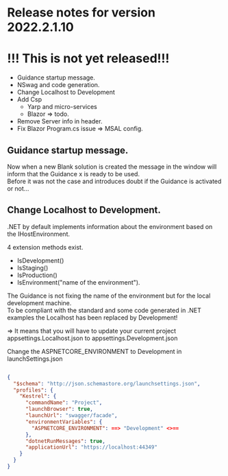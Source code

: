 # Release notes for version 2022.2.1.10

# !!! This is not yet released!!!

- Guidance startup message.
- NSwag and code generation.
- Change Localhost to Development
- Add Csp
  - Yarp and micro-services
  - Blazor => todo.
- Remove Server info in header.
- Fix Blazor Program.cs issue => MSAL config.

## Guidance startup message.

Now when a new Blank solution is created the message in the window will inform that the Guidance x is ready to be used.<br>
Before it was not the case and introduces doubt if the Guidance is activated or not...

## Change Localhost to Development.

.NET by default implements information about the environment based on the IHostEnvironment.

4 extension methods exist.
- IsDevelopment()
- IsStaging()
- IsProduction()
- IsEnvironment("name of the environment").

The Guidance is not fixing the name of the environment but for the local development machine.<br>
To be compliant with the standard and some code generated in .NET examples the Localhost has been replaced by Development!

=> It means that you will have to update your current project
appsettings.Localhost.json to appsettings.Development.json

Change the ASPNETCORE_ENVIRONMENT to Development in launchSettings.json

```json

{
  "$schema": "http://json.schemastore.org/launchsettings.json",
  "profiles": {
    "Kestrel": {
      "commandName": "Project",
      "launchBrowser": true,
      "launchUrl": "swagger/facade",
      "environmentVariables": {
        "ASPNETCORE_ENVIRONMENT": ==> "Development" <>==
      },
      "dotnetRunMessages": true,
      "applicationUrl": "https://localhost:44349"
    }
  }
}

```


